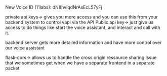 New Voice ID (11labs): dN8hviqdNrAsEcL57yFj






private api keys-> gives you more access and you can use this from your backend system to control vapi via the API
Public api key-> just give us access to do things like start the voice assistant, and interact and call with it.

backend server gets more detailed information and have more control over our voice assistant

flask-cors-> allows us to handle the cross origin ressource sharing issue that we sometimes get when we have a separate frontend in a separate packet